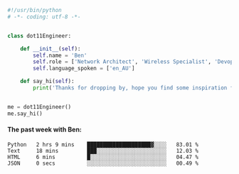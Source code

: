 ```python
#!/usr/bin/python
# -*- coding: utf-8 -*-


class dot11Engineer:

    def __init__(self):
        self.name = 'Ben'
        self.role = ['Network Architect', 'Wireless Specialist', 'Devops Engineer']
        self.language_spoken = ['en_AU']

    def say_hi(self):
        print('Thanks for dropping by, hope you find some inspiration from my work.')


me = dot11Engineer()
me.say_hi()
```

#### The past week with Ben:
<!--START_SECTION:waka-->

```text
Python   2 hrs 9 mins    ████████████████████▓░░░░   83.01 %
Text     18 mins         ███░░░░░░░░░░░░░░░░░░░░░░   12.03 %
HTML     6 mins          █░░░░░░░░░░░░░░░░░░░░░░░░   04.47 %
JSON     0 secs          ░░░░░░░░░░░░░░░░░░░░░░░░░   00.49 %
```

<!--END_SECTION:waka-->  



